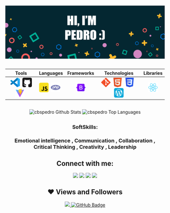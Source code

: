 ![Cbspedro's GitHub Banner](./assets/GitHubHeader.png)
##

<div id='lojc' align="center">

| Tools  | Languages | Frameworks  | Technologies | Libraries | 
|---|---|---|---|---|
|<div id='lojc' align="center"><img src="https://github.com/devicons/devicon/blob/master/icons/vscode/vscode-original.svg" title="" alt="J" width="30" height="30"/>&nbsp;&nbsp;<img src="https://github.com/cbspedro/cbspedro/blob/main/assets/GitHub.svg" title="" alt="J" width="30" height="30" background-color="white"/><img src="https://github.com/cbspedro/cbspedro/blob/main/assets/vite.svg" title="" alt="J" width="30" height="30"/>&nbsp;&nbsp;</div>|<div id='lojc' align="center"><img src="https://github.com/cbspedro/cbspedro/blob/main/assets/JavaScript.svg" title="" alt="J" width="30" height="30"/>&nbsp;&nbsp;<img src="https://raw.githubusercontent.com/devicons/devicon/1119b9f84c0290e0f0b38982099a2bd027a48bf1/icons/php/php-plain.svg" title="" alt="J" width="30" height="30"/>&nbsp;&nbsp;</div>|<div id='lojc' align="center"><img src="https://github.com/cbspedro/cbspedro/blob/main/assets/bootstrap.svg" title="" alt="J" width="30" height="30"/></div>|<div id='lojc' align="center"><img src="https://github.com/devicons/devicon/blob/master/icons/git/git-original.svg" title="" alt="J" width="30" height="30"/>&nbsp;&nbsp;<img src="https://github.com/cbspedro/cbspedro/blob/main/assets/HTML.svg" title="" alt="J" width="30" height="30"/>&nbsp;&nbsp;<img src="https://github.com/cbspedro/cbspedro/blob/main/assets/CSS.svg" title="" alt="J" width="30" height="30"/>&nbsp;&nbsp;<img src="https://github.com/cbspedro/cbspedro/blob/main/assets/WordPress.svg" title="" alt="J" width="30" height="30"/></div></div>|<div id='lojc' align="center"><img src="https://github.com/cbspedro/cbspedro/blob/main/assets/react.svg" title="" alt="J" width="30" height="30"/></div>|

## 

<div align="center">
  <img height="165em" alt="cbspedro Github Stats" src="https://github-readme-stats.vercel.app/api?username=cbspedro&show_icons=true&count_private=true&theme=react&hide_border=true&bg_color=0D1117" />
  <img height="165em" alt="cbspedro Top Languages" src="https://github-readme-stats.vercel.app/api/top-langs/?username=cbspedro&langs_count=8&count_private=true&layout=compact&theme=react&hide_border=true&bg_color=0D1117"/>
</div>

##

<div>
	<h3 align="center">SoftSkills:<h3>
	<p align="center">Emotional intelligence
, Communication
, Collaboration
, Critical Thinking
, Creativity
, Leadership<p>
</div>

## Connect with me:
<div align="center">
  <a href="https://instagram.com/cbs.pedro" target="_blank"><img src="https://img.shields.io/badge/-Instagram-%23E4405F?style=for-the-badge&logo=instagram&logoColor=white" target="_blank"></a>
 	<a href="https://www.twitch.tv/cbspedro" target="_blank"><img src="https://img.shields.io/badge/Twitch-9146FF?style=for-the-badge&logo=twitch&logoColor=white" target="_blank"></a>
<!--  <a href="https://discord.gg/ym7BjaHvvK" target="_blank"><img src="https://img.shields.io/badge/Discord-7289DA?style=for-the-badge&logo=discord&logoColor=white" target="_blank"></a> -->
  <a href = "mailto:pedrocbseverino@gmail.com"><img src="https://img.shields.io/badge/-Gmail-%23333?style=for-the-badge&logo=gmail&logoColor=white" target="_blank"></a>
  <a href="https://www.linkedin.com/in/cbspedro/" target="_blank"><img src="https://img.shields.io/badge/-LinkedIn-%230077B5?style=for-the-badge&logo=linkedin&logoColor=white" target="_blank"></a> 
</div>

## ❤ Views and Followers
<div align="center">
	<a href="https://github.com/cbspedro/">
		<img src="https://komarev.com/ghpvc/?username=cbspedro">
	</a>
	<a href="https://github.com/cbspedro?tab=followers"><img src="https://img.shields.io/github/followers/cbspedro?label=Followers&style=social" 			alt="GitHub Badge"></a>
</div> 

